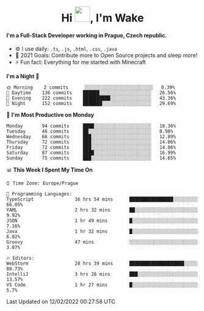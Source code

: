 <h1 align="center">Hi <img src="https://raw.githubusercontent.com/MrWakeCZ/MrWakeCZ/master/Hi.gif" width="40px" />, I'm Wake</h1>

#### I'm a Full-Stack Developer working in Prague, Czech republic.
- ⚙️ I use daily: `.ts`, `.js`, `.html`, `.css`, `.java`
- 🥅 2021 Goals: Contribute more to Open Source projects and sleep more!
- ⚡ Fun fact: Everything for me started with Minecraft

<!--START_SECTION:waka-->
**I'm a Night 🦉** 

```text
🌞 Morning    2 commits      ░░░░░░░░░░░░░░░░░░░░░░░░░   0.39% 
🌆 Daytime    136 commits    ██████░░░░░░░░░░░░░░░░░░░   26.56% 
🌃 Evening    222 commits    ██████████░░░░░░░░░░░░░░░   43.36% 
🌙 Night      152 commits    ███████░░░░░░░░░░░░░░░░░░   29.69%

```
📅 **I'm Most Productive on Monday** 

```text
Monday       94 commits     ████░░░░░░░░░░░░░░░░░░░░░   18.36% 
Tuesday      46 commits     ██░░░░░░░░░░░░░░░░░░░░░░░   8.98% 
Wednesday    66 commits     ███░░░░░░░░░░░░░░░░░░░░░░   12.89% 
Thursday     72 commits     ███░░░░░░░░░░░░░░░░░░░░░░   14.06% 
Friday       72 commits     ███░░░░░░░░░░░░░░░░░░░░░░   14.06% 
Saturday     87 commits     ████░░░░░░░░░░░░░░░░░░░░░   16.99% 
Sunday       75 commits     ███░░░░░░░░░░░░░░░░░░░░░░   14.65%

```


📊 **This Week I Spent My Time On** 

```text
⌚︎ Time Zone: Europe/Prague

💬 Programming Languages: 
TypeScript               16 hrs 54 mins      ████████████████░░░░░░░░░   66.05% 
YAML                     2 hrs 32 mins       ██░░░░░░░░░░░░░░░░░░░░░░░   9.92% 
JSON                     1 hr 49 mins        █░░░░░░░░░░░░░░░░░░░░░░░░   7.16% 
Java                     1 hr 32 mins        █░░░░░░░░░░░░░░░░░░░░░░░░   6.02% 
Groovy                   47 mins             ░░░░░░░░░░░░░░░░░░░░░░░░░   3.07%

🔥 Editors: 
WebStorm                 20 hrs 39 mins      ████████████████████░░░░░   80.73% 
IntelliJ                 3 hrs 28 mins       ███░░░░░░░░░░░░░░░░░░░░░░   13.57% 
VS Code                  1 hr 27 mins        █░░░░░░░░░░░░░░░░░░░░░░░░   5.7%

```


 Last Updated on 12/02/2022 00:27:58 UTC
<!--END_SECTION:waka-->
